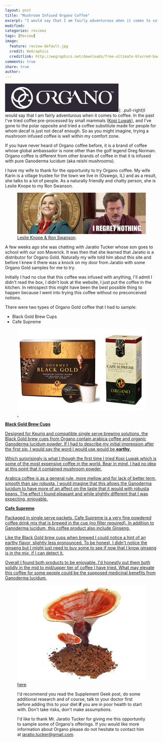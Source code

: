 ```yaml
---
layout: post
title: "Mushroom Infused Organo Coffee"
excerpt: "I would say that I am fairly adventurous when it comes to coffee.  In the past I've tried coffee pre-processed by small mammals (Kopi Luwak), and I've gone to the polar opposite and tried a coffee substitute made for people for whom decaf is just not decaf enough.  So as you might imagine, trying a mushroom infused coffee is well within my comfort zone."
modified: 
categories: reviews
tags: [Review]
image:
  feature: review-default.jpg
  credit: WeGraphics
  creditlink: http://wegraphics.net/downloads/free-ultimate-blurred-background-pack/
comments: true
share: true
author: 
---
```


![Organo Coffee](/images/organo.png){: .pull-right}I would say that I am fairly adventurous when it comes to coffee.  In the past I've tried coffee pre-processed by small mammals ([Kopi Luwak](http://www.coffeedrinkers.org/reviews/Taking-it-to-the-Extreme-Kopi-Luwak/)), and I've gone to the polar opposite and tried a coffee substitute made for people for whom decaf is just not decaf enough.  So as you might imagine, trying a mushroom infused coffee is well within my comfort zone.

If you have never heard of Organo coffee before, it is a brand of coffee whose global ambassador is none other than the golf legend Greg Norman.  Organo coffee is different from other brands of coffee in that it is infused with pure Ganoderma lucidum (aka reishi mushrooms).

I have my wife to thank for the opportunity to try Organo coffee. My wife Karin is a village trustee for the town we live in (Oswego, IL) and as a result, she talks to a lot of people.  As a naturally friendly and chatty person, she is Leslie Knope to my Ron Swanson. 

<figure>
    <img src="/images/leslie-ron.jpg"></a>
    <figcaption><a href="/images/leslie-ron.jpg" title="Leslie Knope & Ron Swanson">Leslie Knope & Ron Swanson</a>.</figcaption>
</figure>

A few weeks ago she was chatting with Jaratio Tucker whose son goes to school with our son Maverick.  It was then that she learned that Jaratio is a distributor for Organo Gold.  Naturally my wife told him about this site and before I knew it there was a knock on my door from Jaratio with some Organo Gold samples for me to try.

Initially I had no clue that this coffee was infused with anything, I'll admit I didn't read the box, I didn't look at the website, I just put the coffee in the kitchen.  In retrospect this might have been the best possible thing to happen because I went into trying this coffee without no preconceived notions.

There were two types of Organo Gold coffee that I had to sample: 

* Black Gold Brew Cups
* Cafe Supreme 

<figure>
    <img src="/images/organo-tested.png"></a>
    <figcaption><a href="/images/organo-tested.png" title="Organo Black Gold & Cafe Supreme Coffee"</a>.</figcaption>
</figure>

**Black Gold Brew Cups**

Designed for Keurig and compatible single serve brewing solutions, the Black Gold brew cups from Organo contain arabica coffee and organic Ganoderma lucidum powder.  If I had to describe my initial impression after the first sip, I would say the word I would use would be **earthy**.  

Which surprisingly is what I though the first time I tried Kopi Luwak which is some of the most expensive coffee in the world.  Bear in mind, I had no idea at this point that it contained mushroom powder.  

Arabica coffee is as a general rule, more mellow and for lack of better term, smooth than say robusta. I would imagine that this allows the Ganoderma lucidum to have more of an affect on the taste that it would with robusta beans.  The effect I found pleasant and while slightly different that I was expecting, enjoyable.

**Cafe Supreme**

Packaged in single serve packets, Cafe Supreme is a very fine powdered coffee drink mix that is brewed in the cup (no filter required).  In addition to Ganoderma lucidum, this coffee product also include Ginseng.  

Like the Black Gold brew cups when brewed I could notice a hint of an earthy flavor, slightly less pronounced.  To be honest, I didn't notice the ginseng but I might just need to buy some to see if now that I know ginseng is in the mix, if I can detect it.

Overall I found both products to be enjoyable.  I'd honestly put them both solidly in the mid to mid/upper tier of coffee I have tried.  What may elevate this coffee for some people could be the supposed medicinal benefits from Ganoderma lucidum.

<figure>
    <img src="/images/ganoderma.jpg"></a>
    <figcaption><a href="/images/organo-tested.png" title="Ganoderma lucidum</a>.</figcaption>
</figure>

**Shrooms man! Shrooms!**

Is there a health benefit to adding Ganoderma lucidum to their coffee? Like many herbal suppliments there are many people who swear by it.  Scientifically speaking, testing continues.  I won't say its good for you, I won't say it's bad.  I honestly don't know. 

If you want to do some research on your own, I ran across a fairly comprehensive article that focuses in on actual scientific study results over at Supplement Geek located [here](http://supplement-geek.com/ganoderma-benefits-review-side-effects/).  

I'd recommend you read the Supplement Geek post, do some additional research and of course, talk to your doctor first before adding this to your diet **if** you are in poor health to start with.  Don't take risks, don't make assumptions.

I'd like to thank Mr. Jaratio Tucker for giving me this opportunity to sample some of Organo's offerings.  If you would like more information about Organo please do not hesitate to contact him at jaratio.tucker@gmail.com.
